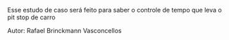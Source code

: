 Esse estudo de caso será feito para saber o controle de tempo que leva o pit stop de carro


Autor: Rafael Brinckmann Vasconcellos